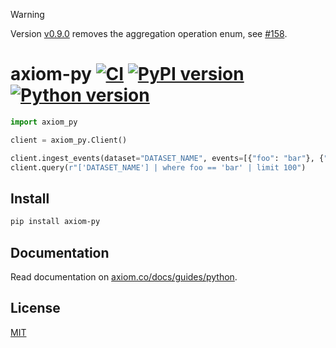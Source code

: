 > [!WARNING]
> Version [v0.9.0](https://github.com/axiomhq/axiom-py/releases/tag/v0.9.0) removes the aggregation operation enum, see [#158](https://github.com/axiomhq/axiom-py/pull/158).

# axiom-py [![CI][ci_badge]][ci] [![PyPI version][pypi_badge]][pypi] [![Python version][version_badge]][pypi]

```py
import axiom_py

client = axiom_py.Client()

client.ingest_events(dataset="DATASET_NAME", events=[{"foo": "bar"}, {"bar": "baz"}])
client.query(r"['DATASET_NAME'] | where foo == 'bar' | limit 100")
```

## Install

```sh
pip install axiom-py
```

## Documentation

Read documentation on [axiom.co/docs/guides/python](https://axiom.co/docs/guides/python).

## License

[MIT](./LICENSE)

<!-- Badges -->

[ci]: https://github.com/axiomhq/axiom-py/actions/workflows/ci.yml
[ci_badge]: https://img.shields.io/github/actions/workflow/status/axiomhq/axiom-py/ci.yml?branch=main&ghcache=unused
[pypi]: https://pypi.org/project/axiom-py/
[pypi_badge]: https://img.shields.io/pypi/v/axiom-py.svg
[version_badge]: https://img.shields.io/pypi/pyversions/axiom-py.svg
